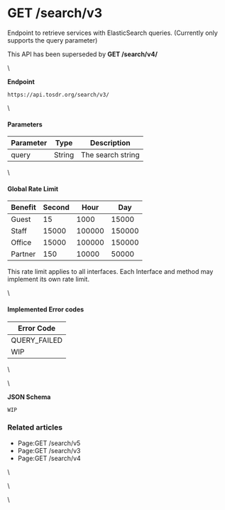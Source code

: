 # GET /search/v3

Endpoint to retrieve services with ElasticSearch queries. (Currently only supports the query parameter)

This API has been superseded by **GET /search/v4/**

\


**Endpoint**

```
https://api.tosdr.org/search/v3/
```

\


#### Parameters <a href="#get-search-v3-parameters" id="get-search-v3-parameters"></a>

| Parameter | Type   | Description       |
| --------- | ------ | ----------------- |
| query     | String | The search string |

\


#### Global Rate Limit <a href="#get-search-v3-globalratelimit" id="get-search-v3-globalratelimit"></a>

| Benefit | Second | Hour   | Day    |
| ------- | ------ | ------ | ------ |
| Guest   | 15     | 1000   | 15000  |
| Staff   | 15000  | 100000 | 150000 |
| Office  | 15000  | 100000 | 150000 |
| Partner | 150    | 10000  | 50000  |

This rate limit applies to all interfaces. Each Interface and method may implement its own rate limit.

\


#### Implemented Error codes <a href="#get-search-v3-implementederrorcodes" id="get-search-v3-implementederrorcodes"></a>

| Error Code    |
| ------------- |
| QUERY\_FAILED |
| WIP           |

\


\


**JSON Schema**

```
WIP
```

### Related articles <a href="#get-search-v3-relatedarticles" id="get-search-v3-relatedarticles"></a>

* Page:GET /search/v5
* Page:GET /search/v3
* Page:GET /search/v4

\


\


\

